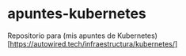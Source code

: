 # apuntes-kubernetes
Repositorio para (mis apuntes de Kubernetes)[https://autowired.tech/infraestructura/kubernetes/]
